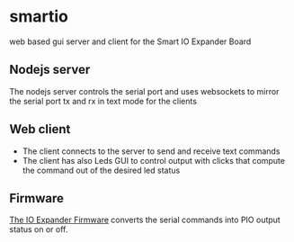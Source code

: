 # smartio
web based gui server and client for the Smart IO Expander Board

## Nodejs server
The nodejs server controls the serial port and uses websockets to mirror the serial port tx and rx in text mode for the clients

## Web client
- The client connects to the server to send and receive text commands
- The client has also Leds GUI to control output with clicks that compute the command out of the desired led status

## Firmware
[The IO Expander Firmware](https://github.com/wassfila/STM8_IoT_Base/tree/master/ws04_IOExpander_Sequencer/02_EESeqence_Console) 
converts the serial commands into PIO output status on or off.
